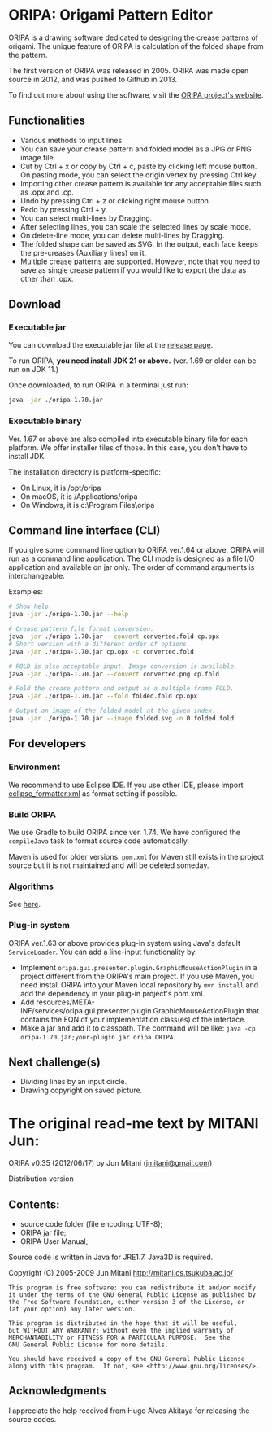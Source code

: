 # ORIPA: Origami Pattern Editor

ORIPA is a drawing software dedicated to designing the crease patterns of origami. The unique feature of ORIPA is calculation of the folded shape from the pattern.

The first version of ORIPA was released in 2005. ORIPA was made open source in 2012, and was pushed to Github in 2013.

To find out more about using the software, visit the [ORIPA project's website](http://mitani.cs.tsukuba.ac.jp/oripa/).


## Functionalities

* Various methods to input lines.
* You can save your crease pattern and folded model as a JPG or PNG image file.
* Cut by Ctrl + x or copy by Ctrl + c, paste by clicking left mouse button.
  On pasting mode, you can select the origin vertex by pressing Ctrl key.
* Importing other crease pattern is available for any acceptable files such as .opx and .cp.
* Undo by pressing Ctrl + z or clicking right mouse button.
* Redo by pressing Ctrl + y.
* You can select multi-lines by Dragging.
* After selecting lines, you can scale the selected lines by scale mode.
* On delete-line mode, you can delete multi-lines by Dragging.	
* The folded shape can be saved as SVG. In the output, each face keeps the pre-creases (Auxiliary lines) on it.
* Multiple crease patterns are supported. However, note that you need to save as single crease pattern if you would like to export the data as other than .opx.

## Download

### Executable jar

You can download the executable jar file at the [release page](https://github.com/oripa/oripa/releases).

To run ORIPA, **you need install JDK 21 or above.** (ver. 1.69 or older can be run on JDK 11.)

Once downloaded, to run ORIPA in a terminal just run:

```sh
java -jar ./oripa-1.70.jar
```

### Executable binary

Ver. 1.67 or above are also compiled into executable binary file for each platform.
We offer installer files of those. In this case, you don't have to install JDK.

The installation directory is platform-specific:

* On Linux, it is /opt/oripa
* On macOS, it is /Applications/oripa
* On Windows, it is c:\Program Files\oripa


## Command line interface (CLI)

If you give some command line option to ORIPA ver.1.64 or above, ORIPA will run as a command line application.
The CLI mode is designed as a file I/O application and available on jar only. The order of command arguments is interchangeable.

Examples:

```sh
# Show help.
java -jar ./oripa-1.70.jar --help
```

```sh
# Crease pattern file format conversion.
java -jar ./oripa-1.70.jar --convert converted.fold cp.opx
# Short version with a different order of options.
java -jar ./oripa-1.70.jar cp.opx -c converted.fold 

# FOLD is also acceptable input. Image conversion is available.
java -jar ./oripa-1.70.jar --convert converted.png cp.fold
```

```sh
# Fold the crease pattern and output as a multiple frame FOLD.
java -jar ./oripa-1.70.jar --fold folded.fold cp.opx
```

```sh
# Output an image of the folded model at the given index.
java -jar ./oripa-1.70.jar --image folded.svg -n 0 folded.fold
```



## For developers

### Environment

We recommend to use Eclipse IDE.
If you use other IDE, please import [eclipse_formatter.xml](eclipse_formatter.xml) as format setting if possible.

### Build ORIPA

We use Gradle to build ORIPA since ver. 1.74.
We have configured the `compileJava` task to format source code automatically.

Maven is used for older versions.
`pom.xml` for Maven still exists in the project source 
but it is not maintained and will be deleted someday.

### Algorithms

See [here](documents/algorithms.md).

### Plug-in system

ORIPA ver.1.63 or above provides plug-in system using Java's default `ServiceLoader`.
You can add a line-input functionality by:

* Implement `oripa.gui.presenter.plugin.GraphicMouseActionPlugin` in a project different from the ORIPA's main project. If you use Maven, you need install ORIPA into your Maven local repository by `mvn install` and add the dependency in your plug-in project's pom.xml.
* Add resources/META-INF/services/oripa.gui.presenter.plugin.GraphicMouseActionPlugin that contains
  the FQN of your implementation class(es) of the interface.
* Make a jar and add it to classpath. The command will be like: `java -cp oripa-1.70.jar;your-plugin.jar oripa.ORIPA`.

## Next challenge(s)

* Dividing lines by an input circle.
* Drawing copyright on saved picture.

# The original read-me text by MITANI Jun:

ORIPA v0.35 (2012/06/17) by Jun Mitani (jmitani@gmail.com)

Distribution version

## Contents:  
* source code folder (file encoding: UTF-8);  
* ORIPA jar file;  
* ORIPA User Manual;

Source code is written in Java for JRE1.7.
Java3D is required.

Copyright (C) 2005-2009 Jun Mitani http://mitani.cs.tsukuba.ac.jp/

    This program is free software: you can redistribute it and/or modify
    it under the terms of the GNU General Public License as published by
    the Free Software Foundation, either version 3 of the License, or
    (at your option) any later version.

    This program is distributed in the hope that it will be useful,
    but WITHOUT ANY WARRANTY; without even the implied warranty of
    MERCHANTABILITY or FITNESS FOR A PARTICULAR PURPOSE.  See the
    GNU General Public License for more details.

    You should have received a copy of the GNU General Public License
    along with this program.  If not, see <http://www.gnu.org/licenses/>.


## Acknowledgments

I appreciate the help received from Hugo Alves Akitaya for releasing the source codes.
